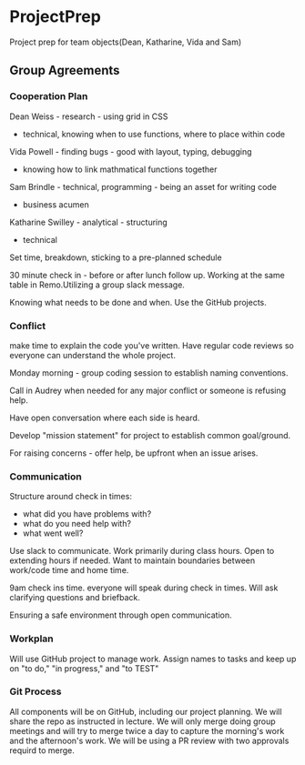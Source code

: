 # ProjectPrep
Project prep for team objects(Dean, Katharine, Vida and Sam)

## Group Agreements

### Cooperation Plan

Dean Weiss - research - using grid in CSS

- technical, knowing when to use functions, where to place within code

Vida Powell - finding bugs - good with layout, typing, debugging

- knowing how to link mathmatical functions together

Sam Brindle - technical, programming - being an asset for writing code

- business acumen

Katharine Swilley - analytical - structuring

- technical

Set time, breakdown, sticking to a pre-planned schedule

30 minute check in - before or after lunch follow up. Working at the same table in Remo.Utilizing a group slack message.

Knowing what needs to be done and when. Use the GitHub projects.

### Conflict

make time to explain the code you've written. Have regular code reviews so everyone can understand the whole project.

Monday morning - group coding session to establish naming conventions.

Call in Audrey when needed for any major conflict or someone is refusing help.

Have open conversation where each side is heard.

Develop "mission statement" for project to establish common goal/ground.

For raising concerns - offer help, be upfront when an issue arises.

### Communication

Structure around check in times:

- what did you have problems with?
- what do you need help with?
- what went well?

Use slack to communicate. Work primarily during class hours. Open to extending hours if needed. Want to maintain boundaries between work/code time and home time.

9am check ins time. everyone will speak during check in times. Will ask clarifying questions and briefback.

Ensuring a safe environment through open communication.

### Workplan

Will use GitHub project to manage work. Assign names to tasks and keep up on "to do," "in progress," and "to TEST"

### Git Process

All components will be on GitHub, including our project planning. We will share the repo as instructed in lecture. We will only merge doing group meetings and will try to merge twice a day to capture the morning's work and the afternoon's work. We will be using a PR review with two approvals requird to merge.
